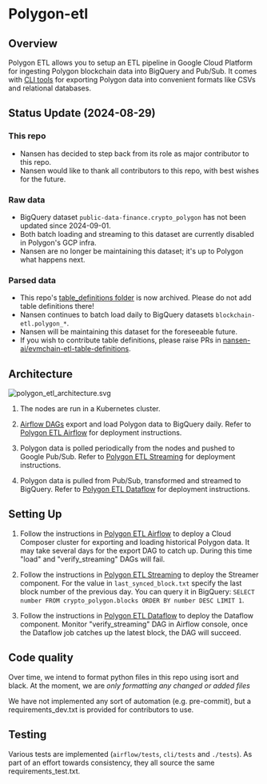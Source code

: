 # Polygon-etl

## Overview

Polygon ETL allows you to setup an ETL pipeline in Google Cloud Platform for ingesting Polygon blockchain data
into BigQuery and Pub/Sub. It comes with [CLI tools](/cli) for exporting Polygon data into convenient formats like CSVs and relational databases.


## Status Update (2024-08-29)

### This repo
- Nansen has decided to step back from its role as major contributor to this repo.
- Nansen would like to thank all contributors to this repo, with best wishes for the future.

### Raw data
- BigQuery dataset `public-data-finance.crypto_polygon` has not been updated since 2024-09-01.
- Both batch loading and streaming to this dataset are currently disabled in Polygon's GCP infra.
- Nansen are no longer be maintaining this dataset; it's up to Polygon what happens next.

### Parsed data
- This repo's [table_definitions folder](./airflow/dags/resources/stages/parse/table_definitions) is now archived. Please do not add table definitions there!
- Nansen continues to batch load daily to BigQuery datasets `blockchain-etl.polygon_*`.
- Nansen will be maintaining this dataset for the foreseeable future.
- If you wish to contribute table definitions, please raise PRs in [nansen-ai/evmchain-etl-table-definitions](https://github.com/nansen-ai/evmchain-etl-table-definitions).


## Architecture

![polygon_etl_architecture.svg](polygon_etl_architecture.svg)

1. The nodes are run in a Kubernetes cluster.

2. [Airflow DAGs](https://airflow.apache.org/) export and load Polygon data to BigQuery daily.
   Refer to [Polygon ETL Airflow](/airflow) for deployment instructions.

3. Polygon data is polled periodically from the nodes and pushed to Google Pub/Sub.
   Refer to [Polygon ETL Streaming](/streaming) for deployment instructions.

4. Polygon data is pulled from Pub/Sub, transformed and streamed to BigQuery.
   Refer to [Polygon ETL Dataflow](/dataflow) for deployment instructions.

## Setting Up

1. Follow the instructions in [Polygon ETL Airflow](/airflow) to deploy a Cloud Composer cluster for
   exporting and loading historical Polygon data. It may take several days for the export DAG to catch up. During this
   time "load" and "verify_streaming" DAGs will fail.

2. Follow the instructions in [Polygon ETL Streaming](/streaming) to deploy the Streamer component. For the value in
   `last_synced_block.txt` specify the last block number of the previous day. You can query it in BigQuery:
   `SELECT number FROM crypto_polygon.blocks ORDER BY number DESC LIMIT 1`.

3. Follow the instructions in [Polygon ETL Dataflow](/dataflow) to deploy the Dataflow component. Monitor
   "verify_streaming" DAG in Airflow console, once the Dataflow job catches up the latest block, the DAG will succeed.

## Code quality

Over time, we intend to format python files in this repo using isort and black.
At the moment, we are *only formatting any changed or added files*

We have not implemented any sort of automation (e.g. pre-commit), but a requirements_dev.txt is provided for contributors to use.

## Testing

Various tests are implemented (`airflow/tests`, `cli/tests` and `./tests`).
As part of an effort towards consistency, they all source the same requirements_test.txt.
